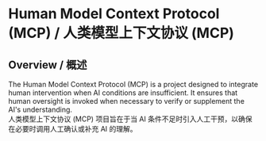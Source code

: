 # Human Model Context Protocol (MCP) / 人类模型上下文协议 (MCP)

## Overview / 概述
The Human Model Context Protocol (MCP) is a project designed to integrate human intervention when AI conditions are insufficient. It ensures that human oversight is invoked when necessary to verify or supplement the AI's understanding.  
人类模型上下文协议 (MCP) 项目旨在于当 AI 条件不足时引入人工干预，以确保在必要时调用人工确认或补充 AI 的理解。
